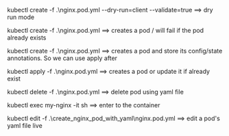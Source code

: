 kubectl create -f .\nginx.pod.yml --dry-run=client --validate=true ==> dry run mode

kubectl create -f .\nginx.pod.yml ==> creates a pod / will fail if the pod already exists

kubectl create -f .\nginx.pod.yml ==> creates a pod and store its config/state annotations. So we can use apply after

kubectl apply -f .\nginx.pod.yml ==> creates a pod or update it if already exist

kubectl delete -f .\nginx.pod.yml ==> delete pod using yaml file

kubectl exec my-nginx -it sh ==> enter to the container

kubectl edit -f .\create_nginx_pod_with_yaml\nginx.pod.yml ==> edit a pod's yaml file live